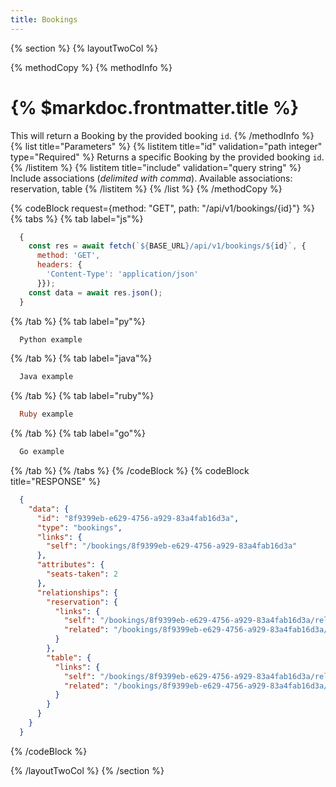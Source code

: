 ```yaml
---
title: Bookings
---
```

{% section %}
{% layoutTwoCol %}

{% methodCopy %}
{% methodInfo %}
  # {% $markdoc.frontmatter.title %}
  This will return a Booking by the provided booking `id`.
{% /methodInfo %}
{% list title="Parameters" %}
  {% listitem title="id" validation="path integer" type="Required" %}
  Returns a specific Booking by the provided booking `id`.
  {% /listitem %}
  {% listitem title="include" validation="query string" %}
  Include associations (*delimited with comma*). Available associations: reservation, table
  {% /listitem %}
{% /list %}
{% /methodCopy %}

{% codeBlock request={method: "GET", path: "/api/v1/bookings/{id}"} %}
{% tabs %}
  {% tab label="js"%}
  ```js
    {
      const res = await fetch(`${BASE_URL}/api/v1/bookings/${id}`, {
        method: 'GET',
        headers: {
          'Content-Type': 'application/json'
        }});
      const data = await res.json();
    }
  ```
  {% /tab %}
  {% tab label="py"%}
  ```py
    Python example
  ```
  {% /tab %}
  {% tab label="java"%}
  ```java
    Java example
  ```
  {% /tab %}
  {% tab label="ruby"%}
  ```ruby
    Ruby example
  ```
  {% /tab %}
  {% tab label="go"%}
  ```go
    Go example
  ```
  {% /tab %}
{% /tabs %}
{% /codeBlock %}
{% codeBlock title="RESPONSE" %}
  ```json
    {
      "data": {
        "id": "8f9399eb-e629-4756-a929-83a4fab16d3a",
        "type": "bookings",
        "links": {
          "self": "/bookings/8f9399eb-e629-4756-a929-83a4fab16d3a"
        },
        "attributes": {
          "seats-taken": 2
        },
        "relationships": {
          "reservation": {
            "links": {
              "self": "/bookings/8f9399eb-e629-4756-a929-83a4fab16d3a/relationships/reservation",
              "related": "/bookings/8f9399eb-e629-4756-a929-83a4fab16d3a/reservation"
            }
          },
          "table": {
            "links": {
              "self": "/bookings/8f9399eb-e629-4756-a929-83a4fab16d3a/relationships/table",
              "related": "/bookings/8f9399eb-e629-4756-a929-83a4fab16d3a/table"
            }
          }
        }
      }
    }
  ```
{% /codeBlock %}  

{% /layoutTwoCol %}
{% /section %}